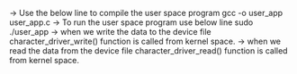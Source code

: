 -> Use the below line to compile the user space program
gcc -o user_app user_app.c
-> To run the user space program use below line 
sudo ./user_app
-> when we write the data to the device file character_driver_write() function is called from kernel space.
-> when we read the data from the device file character_driver_read() function is called from kernel space. 

